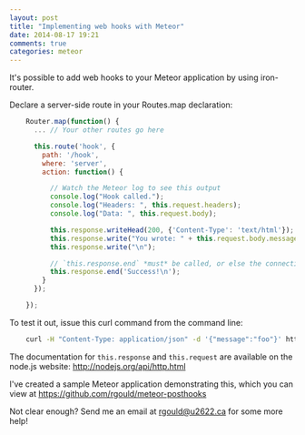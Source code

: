 ```yaml
---
layout: post
title: "Implementing web hooks with Meteor"
date: 2014-08-17 19:21
comments: true
categories: meteor
---
```


It's possible to add web hooks to your Meteor application by using iron-router.

Declare a server-side route in your Routes.map declaration:

``` javascript
    Router.map(function() {
      ... // Your other routes go here

      this.route('hook', {
        path: '/hook',
        where: 'server',
        action: function() {

          // Watch the Meteor log to see this output
          console.log("Hook called.");
          console.log("Headers: ", this.request.headers);
          console.log("Data: ", this.request.body);

          this.response.writeHead(200, {'Content-Type': 'text/html'});
          this.response.write("You wrote: " + this.request.body.message);
          this.response.write("\n");

          // `this.response.end` *must* be called, or else the connection is left open.
          this.response.end('Success!\n');
        }
      });

    });
```

To test it out, issue this curl command from the command line:

``` bash
    curl -H "Content-Type: application/json" -d '{"message":"foo"}' http://localhost:3000/hook
```

The documentation for `this.response` and `this.request` are available on the node.js website: http://nodejs.org/api/http.html

I've created a sample Meteor application demonstrating this, which you can view at https://github.com/rgould/meteor-posthooks

Not clear enough? Send me an email at rgould@u2622.ca for some more help!

